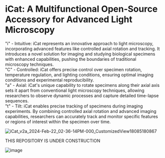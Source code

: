 # iCat: A Multifunctional Open-Source Accessory for Advanced Light Microscopy
"i" - Intuitive: iCat represents an innovative approach to light microscopy, incorporating advanced features like controlled axial rotation and tracking. It introduces a novel solution for imaging and studying biological specimens with enhanced capabilities, pushing the boundaries of traditional microscopy techniques.\
"C" - Controlled: iCat offers precise control over specimen rotation, temperature regulation, and lighting conditions, ensuring optimal imaging conditions and experimental reproducibility.\
"a" - Axial: iCat's unique capability to rotate specimens along their axial axis sets it apart from conventional light microscopy techniques, allowing researchers to observe dynamic processes and capture detailed time-lapse sequences.\
"t" - Tilt: iCat enables precise tracking of specimens during imaging experiments. By combining controlled axial rotation and advanced imaging capabilities, researchers can accurately track and monitor specific features or regions of interest within the specimen over time.


![iCat_v2a_2024-Feb-22_02-36-14PM-000_CustomizedView18085180867](https://github.com/osvobo/iCat/assets/68607250/667971e7-4c3e-4232-8205-385106dd3379)








THIS REPOSITORY IS UNDER CONSTRUCTION 

![image](https://github.com/osvobo/iCat/assets/68607250/d3a2ea69-4e26-4ef7-bf7c-908aaa448af7)
